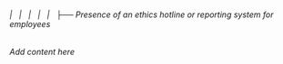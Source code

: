 ###### |   |   |   |   |   ├── Presence of an ethics hotline or reporting system for employees

*Add content here*